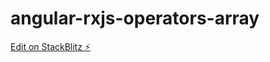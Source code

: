 # angular-rxjs-operators-array

[Edit on StackBlitz ⚡️](https://stackblitz.com/edit/angular-rxjs-operators-array)